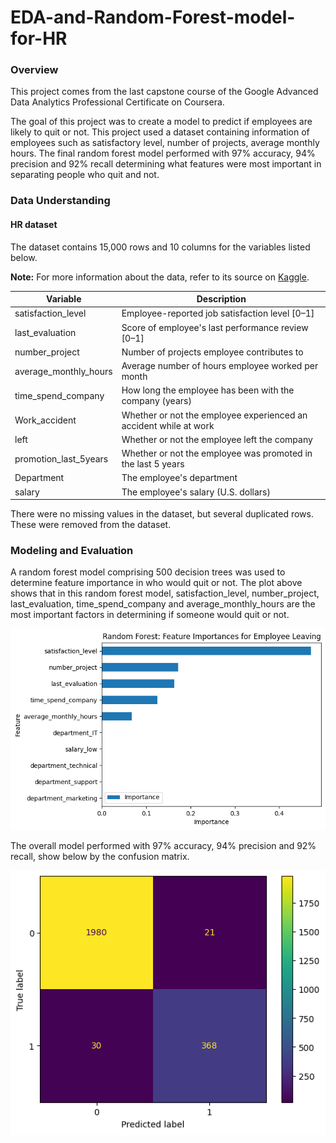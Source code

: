 # EDA-and-Random-Forest-model-for-HR

### Overview

This project comes from the last capstone course of the Google Advanced Data Analytics Professional Certificate on Coursera.

The goal of this project was to create a model to predict if employees are likely to quit or not. This project used a dataset containing information of employees such as satisfactory level, number of projects, average monthly hours. The final random forest model performed with 97% accuracy, 94% precision and 92% recall determining what features were most important in separating people who quit and not.



### Data Understanding

#### HR dataset

The dataset contains 15,000 rows and 10 columns for the variables listed below. 

**Note:** For more information about the data, refer to its source on [Kaggle](https://www.kaggle.com/datasets/mfaisalqureshi/hr-analytics-and-job-prediction?select=HR_comma_sep.csv).

| Variable              | Description                                                  |
| --------------------- | ------------------------------------------------------------ |
| satisfaction_level    | Employee-reported job satisfaction level [0&ndash;1]         |
| last_evaluation       | Score of employee's last performance review [0&ndash;1]      |
| number_project        | Number of projects employee contributes to                   |
| average_monthly_hours | Average number of hours employee worked per month            |
| time_spend_company    | How long the employee has been with the company (years)      |
| Work_accident         | Whether or not the employee experienced an accident while at work |
| left                  | Whether or not the employee left the company                 |
| promotion_last_5years | Whether or not the employee was promoted in the last 5 years |
| Department            | The employee's department                                    |
| salary                | The employee's salary (U.S. dollars)                         |

There were no missing values in the dataset, but several duplicated rows. These were removed from the dataset.



### Modeling and Evaluation 

A random forest model comprising 500 decision trees was used to determine feature importance in who would quit or not. The plot above shows that in this random forest model, satisfaction_level, number_project, last_evaluation, time_spend_company and average_monthly_hours are the most important factors in determining if someone would quit or not.  

![](images\feature_importance.png)

The overall model performed with 97% accuracy, 94% precision and 92% recall, show below by the confusion matrix.

![](images\confusion_matrix.png)
